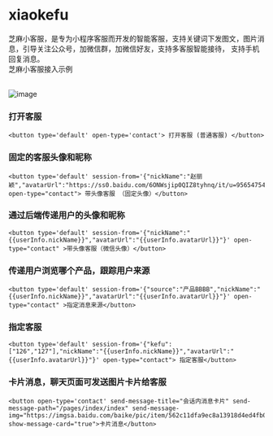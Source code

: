 # xiaokefu
芝麻小客服，是专为小程序客服而开发的智能客服，支持关键词下发图文，图片消息，引导关注公众号，加微信群，加微信好友，支持多客服智能接待， 支持手机回复消息。
<br />
芝麻小客服接入示例
<br />
<br />

![image](https://github.com/hotapp8/xiaokefu/blob/master/xiaokefu_demo.png)

### 打开客服
```
<button type='default' open-type='contact'> 打开客服 (普通客服) </button>
```
### 固定的客服头像和昵称
``` 
<button type='default' session-from='{"nickName":"赵丽颖","avatarUrl":"https://ss0.baidu.com/6ONWsjip0QIZ8tyhnq/it/u=956547549,964120469&fm=58"}' open-type="contact"> 带头像客服 （固定头像）</button>
``` 

### 通过后端传递用户的头像和昵称
```
<button type='default' session-from='{"nickName":"{{userInfo.nickName}}","avatarUrl":"{{userInfo.avatarUrl}}"}' open-type="contact" >带头像客服（微信头像）</button>
```
### 传递用户浏览哪个产品，跟踪用户来源
```
<button type='default' session-from='{"source":"产品BBBB","nickName":"{{userInfo.nickName}}","avatarUrl":"{{userInfo.avatarUrl}}"}' open-type="contact" >指定消息来源</button>
```
### 指定客服
```
<button type='default' session-from='{"kefu":["126","127"],"nickName":"{{userInfo.nickName}}","avatarUrl":"{{userInfo.avatarUrl}}"}' open-type="contact"> 指定客服</button>
```
### 卡片消息，聊天页面可发送图片卡片给客服
```
<button open-type='contact' send-message-title="会话内消息卡片" send-message-path="/pages/index/index" send-message-img="https://imgsa.baidu.com/baike/pic/item/562c11dfa9ec8a13918d4ed4fb03918fa0ecc06b.jpg" show-message-card="true">卡片消息</button>
```
